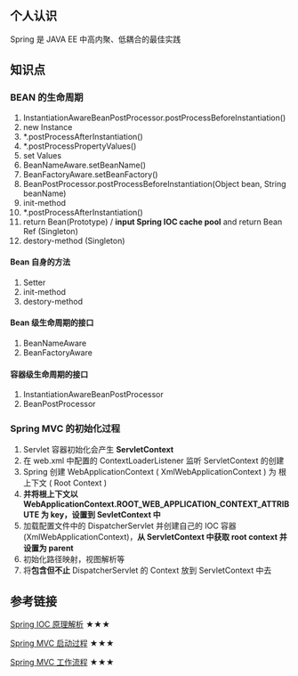 ## 个人认识

Spring 是 JAVA EE 中高内聚、低耦合的最佳实践



## 知识点

### BEAN 的生命周期

1. InstantiationAwareBeanPostProcessor.postProcessBeforeInstantiation()
2. new Instance
3. *.postProcessAfterInstantiation()
4. *.postProcessPropertyValues()
5. set Values
6. BeanNameAware.setBeanName()
7. BeanFactoryAware.setBeanFactory()
8. BeanPostProcessor.postProcessBeforeInstantiation(Object bean, String beanName)
9. init-method
10. *.postProcessAfterInstantiation()
11. return Bean(Prototype) / **input Spring IOC cache pool** and return Bean Ref (Singleton)
12. destory-method (Singleton)

#### Bean 自身的方法

1. Setter
2. init-method
3. destory-method

#### Bean 级生命周期的接口

1. BeanNameAware
2. BeanFactoryAware

#### 容器级生命周期的接口

1. InstantiationAwareBeanPostProcessor
2. BeanPostProcessor

### Spring MVC 的初始化过程

1. Servlet 容器初始化会产生 **ServletContext**
2. 在 web.xml 中配置的 ContextLoaderListener 监听 ServletContext 的创建
3. Spring 创建 WebApplicationContext ( XmlWebApplicationContext ) 为 根上下文 ( Root Context )
4. **并将根上下文以 WebApplicationContext.ROOT_WEB_APPLICATION_CONTEXT_ATTRIBUTE 为 key，设置到 SevletContext 中**
5. 加载配置文件中的 DispatcherServlet 并创建自己的 IOC 容器 (XmlWebApplicationContext)，**从 ServletContext 中获取 root context 并设置为 parent**
6. 初始化路径映射，视图解析等
7. 将**包含但不止** DispatcherServlet 的 Context 放到 ServletContext 中去

## 参考链接

[Spring IOC 原理解析](http://www.360doc.com/content/17/0917/07/2708086_687778967.shtml) ★★★

[Spring MVC 启动过程](https://www.cnblogs.com/zhangminghui/p/4912631.html) ★★★

[Spring MVC 工作流程](http://blog.csdn.net/james_shu/article/details/54616120) ★★★

